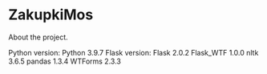 # ZakupkiMos

About the project.

Python version: Python 3.9.7 Flask version: Flask 2.0.2 Flask_WTF 1.0.0 nltk 3.6.5 pandas 1.3.4 WTForms 2.3.3
